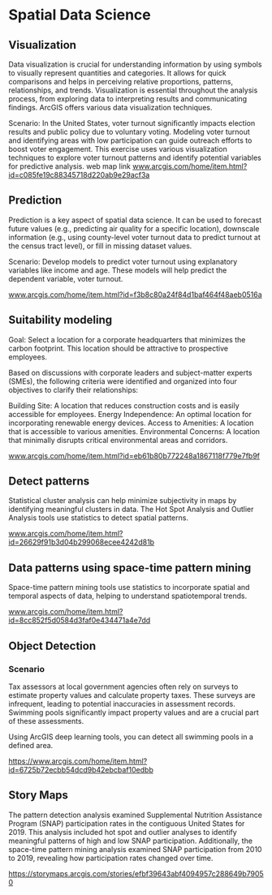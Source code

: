 # Spatial Data Science
## Visualization 
Data visualization is crucial for understanding information by using symbols to visually represent quantities and categories. It allows for quick comparisons and helps in perceiving relative proportions, patterns, relationships, and trends. Visualization is essential throughout the analysis process, from exploring data to interpreting results and communicating findings. ArcGIS offers various data visualization techniques.

Scenario: In the United States, voter turnout significantly impacts election results and public policy due to voluntary voting. Modeling voter turnout and identifying areas with low participation can guide outreach efforts to boost voter engagement. This exercise uses various visualization techniques to explore voter turnout patterns and identify potential variables for predictive analysis.
web map link www.arcgis.com/home/item.html?id=c085fe19c88345718d220ab9e29acf3a

## Prediction 
Prediction is a key aspect of spatial data science. It can be used to forecast future values (e.g., predicting air quality for a specific location), downscale information (e.g., using county-level voter turnout data to predict turnout at the census tract level), or fill in missing dataset values.

Scenario: Develop models to predict voter turnout using explanatory variables like income and age. These models will help predict the dependent variable, voter turnout.


www.arcgis.com/home/item.html?id=f3b8c80a24f84d1baf464f48aeb0516a

## Suitability modeling 
Goal: Select a location for a corporate headquarters that minimizes the carbon footprint. This location should be attractive to prospective employees.

Based on discussions with corporate leaders and subject-matter experts (SMEs), the following criteria were identified and organized into four objectives to clarify their relationships:

Building Site: A location that reduces construction costs and is easily accessible for employees.
Energy Independence: An optimal location for incorporating renewable energy devices.
Access to Amenities: A location that is accessible to various amenities.
Environmental Concerns: A location that minimally disrupts critical environmental areas and corridors.

www.arcgis.com/home/item.html?id=eb61b80b772248a1867118f779e7fb9f

## Detect patterns

Statistical cluster analysis can help minimize subjectivity in maps by identifying meaningful clusters in data. The Hot Spot Analysis and Outlier Analysis tools use statistics to detect spatial patterns.

www.arcgis.com/home/item.html?id=26629f91b3d04b299068ecee4242d81b

## Data patterns using space-time pattern mining

Space-time pattern mining tools use statistics to incorporate spatial and temporal aspects of data, helping to understand spatiotemporal trends.

www.arcgis.com/home/item.html?id=8cc852f5d0584d3faf0e434471a4e7dd


## Object Detection

### Scenario
Tax assessors at local government agencies often rely on surveys to estimate property values and calculate property taxes. These surveys are infrequent, leading to potential inaccuracies in assessment records. Swimming pools significantly impact property values and are a crucial part of these assessments.

Using ArcGIS deep learning tools, you can detect all swimming pools in a defined area.

https://www.arcgis.com/home/item.html?id=6725b72ecbb54dcd9b42ebcbaf10edbb


## Story Maps

The pattern detection analysis examined Supplemental Nutrition Assistance Program (SNAP) participation rates in the contiguous United States for 2019. This analysis included hot spot and outlier analyses to identify meaningful patterns of high and low SNAP participation. Additionally, the space-time pattern mining analysis examined SNAP participation from 2010 to 2019, revealing how participation rates changed over time.

https://storymaps.arcgis.com/stories/efbf39643abf4094957c288649b79050
